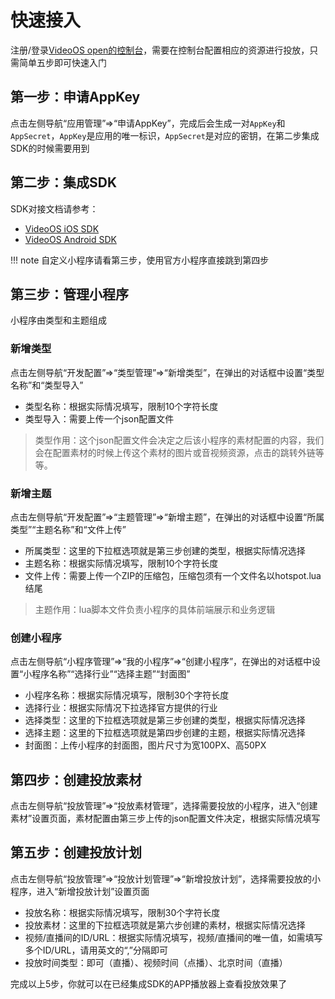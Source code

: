 # 快速接入
注册/登录[VideoOS open的控制台](https://os-saas.videojj.com/)，需要在控制台配置相应的资源进行投放，只需简单五步即可快速入门

## 第一步：申请AppKey
点击左侧导航“应用管理”=>“申请AppKey”，完成后会生成一对`AppKey`和`AppSecret`，`AppKey`是应用的唯一标识，`AppSecret`是对应的密钥，在第二步集成SDK的时候需要用到
## 第二步：集成SDK
SDK对接文档请参考：

* <a href="http://docs.videojj.com/docs/videoos-ios-sdk" target="_blank">VideoOS iOS SDK</a>
* <a href="http://docs.videojj.com/docs/videoos-android-sdk" target="_blank">VideoOS Android SDK</a>

!!! note
    自定义小程序请看第三步，使用官方小程序直接跳到第四步
## 第三步：管理小程序
小程序由类型和主题组成

### 新增类型
点击左侧导航“开发配置”=>“类型管理”=>“新增类型”，在弹出的对话框中设置“类型名称”和“类型导入”  

* 类型名称：根据实际情况填写，限制10个字符长度
* 类型导入：需要上传一个json配置文件
> 类型作用：这个json配置文件会决定之后该小程序的素材配置的内容，我们会在配置素材的时候上传这个素材的图片或音视频资源，点击的跳转外链等等。

### 新增主题
点击左侧导航“开发配置”=>“主题管理”=>“新增主题”，在弹出的对话框中设置“所属类型”“主题名称”和“文件上传”  

* 所属类型：这里的下拉框选项就是第三步创建的类型，根据实际情况选择
* 主题名称：根据实际情况填写，限制10个字符长度
* 文件上传：需要上传一个ZIP的压缩包，压缩包须有一个文件名以hotspot.lua结尾
> 主题作用：lua脚本文件负责小程序的具体前端展示和业务逻辑

### 创建小程序
点击左侧导航“小程序管理”=>“我的小程序”=>“创建小程序”，在弹出的对话框中设置“小程序名称”“选择行业”“选择主题”“封面图”  

* 小程序名称：根据实际情况填写，限制30个字符长度
* 选择行业：根据实际情况下拉选择官方提供的行业
* 选择类型：这里的下拉框选项就是第三步创建的类型，根据实际情况选择
* 选择主题：这里的下拉框选项就是第四步创建的主题，根据实际情况选择
* 封面图：上传小程序的封面图，图片尺寸为宽100PX、高50PX

## 第四步：创建投放素材
点击左侧导航“投放管理”=>“投放素材管理”，选择需要投放的小程序，进入“创建素材”设置页面，素材配置由第三步上传的json配置文件决定，根据实际情况填写

## 第五步：创建投放计划
点击左侧导航“投放管理”=>“投放计划管理”=>“新增投放计划”，选择需要投放的小程序，进入“新增投放计划”设置页面  

* 投放名称：根据实际情况填写，限制30个字符长度
* 投放素材：这里的下拉框选项就是第六步创建的素材，根据实际情况选择
* 视频/直播间的ID/URL：根据实际情况填写，视频/直播间的唯一值，如需填写多个ID/URL，请用英文的“,”分隔即可
* 投放时间类型：即可（直播）、视频时间（点播）、北京时间（直播）

完成以上5步，你就可以在已经集成SDK的APP播放器上查看投放效果了
